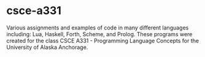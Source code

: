 # csce-a331
Various assignments and examples of code in many different languages including: Lua, Haskell, Forth, Scheme, and Prolog. These programs were created for the class CSCE A331 - Programming Language Concepts for the University of Alaska Anchorage.

